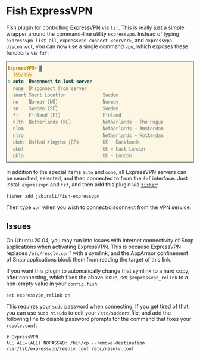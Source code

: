 # Fish ExpressVPN

Fish plugin for controlling [ExpressVPN][1] via [`fzf`][2]. This is really just
a simple wrapper around the command-line utility `expressvpn`. Instead of typing 
`expressvpn list all`, `expressvpn connect <server>`, and `expressvpn disconnect`,
you can now use a single command `vpn`, which exposes these functions via `fzf`:

![screenshot](screenshot.png)

In addition to the special items `auto` and `none`, all ExpressVPN servers 
can be searched, selected, and then connected to from the `fzf` interface.
Just install `expressvpn` and `fzf`, and then add this plugin via [`fisher`][3]:

    fisher add jabirali/fish-expressvpn

Then type `vpn` when you wish to connect/disconnect from the VPN service.

## Issues

On Ubuntu 20.04, you may run into issues with internet connectivity of
Snap applications when activating ExpressVPN. This is because ExpressVPN
replaces `/etc/resolv.conf` with a symlink, and the AppArmor confinement
of Snap applications block them from reading the target of this link. 

If you want this plugin to automatically change that symlink to a 
hard copy, after connecting, which fixes the above issue, set
`$expressvpn_relink` to a non-empty value in your `config.fish`:

    set expressvpn_relink on

This requires your `sudo` password when connecting. If you get tired
of that, you can use `sudo visudo` to edit your `/etc/sudoers` file,
and add the following line to disable password prompts for the
command that fixes your `resolv.conf`:

    # ExpressVPN
    ALL ALL=(ALL) NOPASSWD: /bin/cp --remove-destination /var/lib/expressvpn/resolv.conf /etc/resolv.conf

[1]: https://www.expressvpn.com/
[2]: https://github.com/junegunn/fzf
[3]: https://github.com/jorgebucaran/fisher
